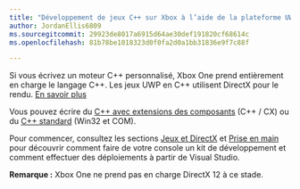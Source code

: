 ```yaml
---
title: "Développement de jeux C++ sur Xbox à l’aide de la plateforme UWP"
author: JordanEllis6809
ms.sourcegitcommit: 29923de8017a6915d64ae30def191820cf68614c
ms.openlocfilehash: 81b78be1018323d0f0fa2d0a1bb31836e9f7c88f

---
```


Si vous écrivez un moteur C++ personnalisé, Xbox One prend entièrement en charge le langage C++. Les jeux UWP en C++ utilisent DirectX pour le rendu. [En savoir plus](https://msdn.microsoft.com/en-us/library/windows/desktop/ee663274(v=vs.85).aspx)

Vous pouvez écrire du [C++ avec extensions des composants](https://msdn.microsoft.com/en-us/library/windows/apps/hh699871.aspx) (C++ / CX) ou du [C++ standard](https://msdn.microsoft.com/en-us/library/windows/apps/mt592904.aspx) (Win32 et COM).

Pour commencer, consultez les sections [Jeux et DirectX](https://msdn.microsoft.com/windows/uwp/gaming/index) et [Prise en main](https://msdn.microsoft.com/en-us/windows/uwp/xbox-apps/index) pour découvrir comment faire de votre console un kit de développement et comment effectuer des déploiements à partir de Visual Studio.

**Remarque :** Xbox One ne prend pas en charge DirectX 12 à ce stade.




<!--HONumber=Jun16_HO4-->


